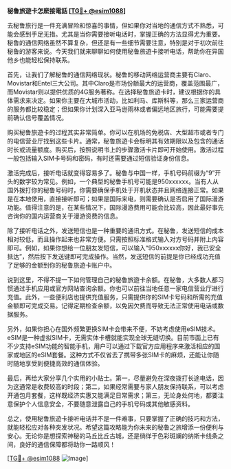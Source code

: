 **秘鲁旅遊卡怎麽接電話 [[TG💪+ @esim1088](https://t.me/s/esim1088)]**

去秘鲁旅行是一件充满冒险和惊喜的事情，但如果你对当地的通信方式不熟悉，可能会感到手足无措。尤其是当你需要接听电话时，掌握正确的方法显得尤为重要。秘鲁的通信网络虽然不算复杂，但还是有一些细节需要注意，特别是对于初次前往秘鲁的游客来说。今天我们就来聊聊如何使用秘鲁旅遊卡接听电话，帮助你在异国他乡也能轻松保持联系。

首先，让我们了解秘鲁的通信网络现状。秘鲁的移动网络运营商主要有Claro、Movistar和Entel三大公司。其中Claro是市场份额最大的运营商，覆盖范围最广，而Movistar则以提供优质的4G服务著称。在选择秘鲁旅遊卡时，建议根据你的具体需求来决定。如果你主要在大城市活动，比如利马、库斯科等，那么三家运营商的服务都比较稳定；但如果你计划深入亚马逊雨林或者偏远地区旅行，可能需要提前确认信号覆盖情况。

购买秘鲁旅遊卡的过程其实非常简单。你可以在机场的免税店、大型超市或者专门的电信营业厅找到这些卡片。通常，秘鲁旅遊卡会标明其有效期限以及包含的通话时长或流量额度。购买后，按照说明书上的步骤激活卡片即可开始使用。激活过程一般包括输入SIM卡号码和密码，有时还需要通过短信验证身份信息。

激活完成后，接听电话就变得容易多了。秘鲁与中国一样，手机号码前缀为“9”开头的数字较为常见。例如，一个典型的秘鲁手机号可能是950xxxxxx。当有人从国外拨打你的秘鲁号码时，你需要确保手机处于开机状态并且网络连接正常。如果是在本地使用，直接接听即可；如果是国际来电，则需要确认是否启用了国际漫游功能。值得注意的是，在某些情况下，国际漫游费用可能会比较高，因此最好事先咨询你的国内运营商关于漫游资费的信息。

除了接听电话之外，发送短信也是一种重要的通讯方式。在秘鲁，发送短信的成本相对较低，而且操作起来也非常方便。只需按照标准格式输入对方号码并附上内容即可。例如，如果你想给一位朋友发短信，可以输入“950xxxxxx你好，我已安全抵达”，然后按下发送键即可完成操作。当然，发送短信的前提是你已经成功充值了足够的金额到你的秘鲁旅遊卡账户中。

说到这里，不得不提一下如何管理自己的秘鲁旅遊卡余额。在秘鲁，大多数人都习惯通过手机应用或官方网站查询余额。你也可以前往当地任意一家电信营业厅进行充值。此外，一些便利店也提供充值服务，只需提供你的SIM卡号码和所需的充值金额即可完成交易。记得定期检查余额，以免因欠费而导致无法正常使用电话或数据服务。

另外，如果你担心在国外频繁更换SIM卡会带来不便，不妨考虑使用eSIM技术。eSIM是一种虚拟SIM卡，无需实体卡槽就能实现全球无缝切换。目前市面上已有不少支持eSIM功能的智能手机，用户可以通过下载官方应用程序来激活相应的国家或地区的eSIM套餐。这种方式不仅省去了携带多张SIM卡的麻烦，还能让你随时随地享受到便捷高效的通信体验。

最后，再给大家分享几个实用的小贴士。第一，尽量避免在深夜拨打长途电话，因为这通常是收费较高的时段；第二，如果经常需要与家人朋友保持联系，可以考虑开通包月套餐，这样既经济实惠又能满足日常需求；第三，无论身处何地，都要注意保护个人信息安全，不要随意泄露自己的手机号码或其他敏感资料。

总之，使用秘鲁旅遊卡接听电话并不是一件难事，只要掌握了正确的技巧和方法，就能轻松应对各种突发状况。希望这篇攻略能为你未来的秘鲁之旅增添一份便利与安心。无论你是想探索神秘的马丘比丘古城，还是徜徉于色彩斑斓的纳斯卡线条之间，良好的通信保障都将助你一路顺风！

[[TG💪+ @esim1088](https://t.me/s/esim1088) ![Image](https://i.postimg.cc/4NQfJmqS/Snipaste-2025-05-13-00-14-12.png)]